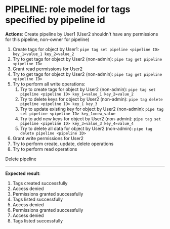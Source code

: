 # PIPELINE: role model for tags specified by pipeline id

**Actions**:
Create pipeline by User1 (User2 shouldn't have any permissions for this pipeline, non-owner for pipeline)
1.	Create tags for object by User1: `pipe tag set pipeline <pipeline ID> key_1=value_1 key_2=value_2`
2.	Try to get tags for object by User2 (non-admin): `pipe tag get pipeline <pipeline ID>`
3.	Grant read permissions for User2
4.	Try to get tags for object by User2 (non-admin): `pipe tag get pipeline <pipeline ID>`
5.	Try to perform all write operations: 
    1.	Try to create tags for object by User2 (non-admin): `pipe tag set pipeline <pipeline ID> key_1=value_1 key_2=value_2`
    2.	Try to delete keys for object by User2 (non-admin): `pipe tag delete pipeline <pipeline ID> key_1 key_3`
    3.	Try to update existing key for object by User2 (non-admin): `pipe tag set pipeline <pipeline ID> key_1=new_value`
    4.	Try to add new keys for object by User2 (non-admin): `pipe tag set pipeline <pipeline ID> key_3=value_3 key_4=value_4`
    5.	Try to delete all data for object by User2 (non-admin): `pipe tag delete pipeline <pipeline ID>`
6.	Grant write permissions for User2
7.	Try to perform create, update, delete operations
8.	Try to perform read operations

Delete pipeline

***

**Expected result**:
1.	Tags created successfully
2.	Access denied
3.	Permissions granted successfully
4.	Tags listed successfully
5.	Access denied
6.	Permissions granted successfully
7.	Access denied
8.	Tags listed successfully